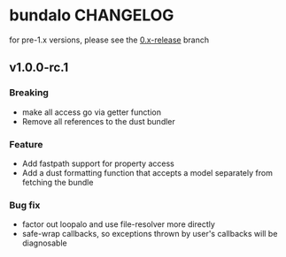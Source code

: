 # bundalo CHANGELOG

for pre-1.x versions, please see the [0.x-release](https://github.com/krakenjs/bundalo/tree/0.x-release) branch

## v1.0.0-rc.1

### Breaking

- make all access go via getter function
- Remove all references to the dust bundler

### Feature

- Add fastpath support for property access
- Add a dust formatting function that accepts a model separately from fetching the bundle

### Bug fix

- factor out loopalo and use file-resolver more directly
- safe-wrap callbacks, so exceptions thrown by user's callbacks will be diagnosable